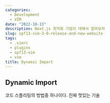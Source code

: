 ```yaml
---
categories:
  - Development
  - VIM
date: "2022-10-13"
description: Next.js 최적화 기법의 대해서 알아보자
slug: spf13-vim-3-0-release-and-new-website
tags:
  - .vimrc
  - plugins
  - spf13-vim
  - vim
title: Dynamic Import
---
```


## Dynamic Import

코드 스플리팅의 방법중 하나이다.
진짜 멋있는 기술

